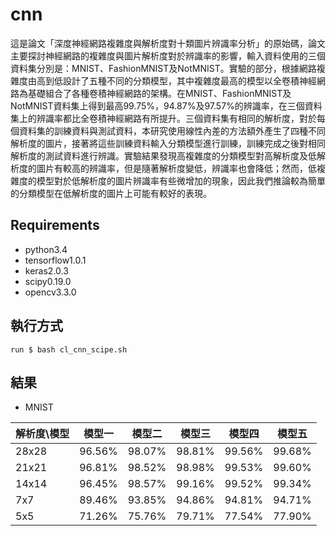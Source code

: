 # cnn
這是論文「深度神經網路複雜度與解析度對十類圖片辨識率分析」的原始碼，論文主要探討神經網路的複雜度與圖片解析度對於辨識率的影響，輸入資料使用的三個資料集分別是：MNIST、FashionMNIST及NotMNIST。實驗的部分，根據網路複雜度由高到低設計了五種不同的分類模型，其中複雜度最高的模型以全卷積神經網路為基礎組合了各種卷積神經網路的架構。在MNIST、FashionMNIST及NotMNIST資料集上得到最高99.75%，94.87%及97.57%的辨識率，在三個資料集上的辨識率都比全卷積神經網路有所提升。三個資料集有相同的解析度，對於每個資料集的訓練資料與測試資料，本研究使用線性內差的方法額外產生了四種不同解析度的圖片，接著將這些訓練資料輸入分類模型進行訓練，訓練完成之後對相同解析度的測試資料進行辨識。實驗結果發現高複雜度的分類模型對高解析度及低解析度的圖片有較高的辨識率，但是隨著解析度變低，辨識率也會降低；然而，低複雜度的模型對於低解析度的圖片辨識率有些微增加的現象，因此我們推論較為簡單的分類模型在低解析度的圖片上可能有較好的表現。
## Requirements
- python3.4
- tensorflow1.0.1
- keras2.0.3
- scipy0.19.0
- opencv3.3.0
## 執行方式
```
run $ bash cl_cnn_scipe.sh
```
## 結果
- MNIST

| 解析度\模型 | 模型一 | 模型二 | 模型三 | 模型四 | 模型五 | 
| ------ | ----------- | ------ | --- | --- | --- |
| 28x28  | 96.56% | 98.07% | 98.81% | 99.56% | 99.68% |
| 21x21  | 96.81% | 98.52% | 98.98% | 99.53% | 99.60% |
| 14x14  | 96.45% | 98.57% | 99.16% | 99.52% | 99.34% |
| 7x7    | 89.46% | 93.85% | 94.86% | 94.81% | 94.71% |
| 5x5    | 71.26% | 75.76% | 79.71% | 77.54% | 77.90% |
